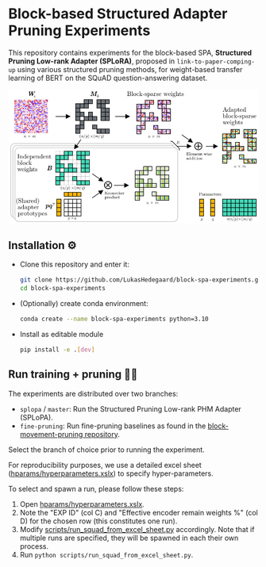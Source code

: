 # Block-based Structured Adapter Pruning Experiments

This repository contains experiments for the block-based SPA, __Structured Pruning Low-rank Adapter (SPLoRA)__, proposed in `link-to-paper-comping-up`  using various structured pruning methods, for weight-based transfer learning of BERT on the SQuAD question-answering dataset.


<div align="center">
<img src="figures/SPLoPA.png" width="800">
</div>

## Installation ⚙️
- Clone this repository and enter it: 
    ```bash
    git clone https://github.com/LukasHedegaard/block-spa-experiments.git
    cd block-spa-experiments
    ```
- (Optionally) create conda environment:
    ```bash
    conda create --name block-spa-experiments python=3.10
    ```
- Install as editable module
    ```bash
    pip install -e .[dev]
    ```

## Run training + pruning 🏃‍♂️

The experiments are distributed over two branches:
- `splopa` / `master`: Run the Structured Pruning Low-rank PHM Adapter (SPLoPA).
- `fine-pruning`: Run fine-pruning baselines as found in the [block-movement-pruning repository](https://github.com/huggingface/block_movement_pruning).

Select the branch of choice prior to running the experiment.

For reproducibility purposes, we use a detailed excel sheet ([hparams/hyperparameters.xslx](hparams/hyperparameters.xslx)) to specify hyper-parameters.

To select and spawn a run, please follow these steps:
1. Open [hparams/hyperparameters.xslx](hparams/hyperparameters.xslx).
2. Note the "EXP ID" (col C) and "Effective encoder remain weights %" (col D) for the chosen row (this constitutes one run).
3. Modify [scripts/run_squad_from_excel_sheet.py](scripts/run_squad_from_excel_sheet.py) accordingly. Note that if multiple runs are specified, they will be spawned in each their own process.
4. Run `python scripts/run_squad_from_excel_sheet.py`.

